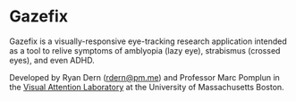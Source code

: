 # Gazefix

Gazefix is a visually-responsive eye-tracking research application intended as a tool to relive symptoms of amblyopia (lazy eye), strabismus (crossed eyes), and even ADHD.

Developed by Ryan Dern (<rdern@pm.me>) and Professor Marc Pomplun in the [Visual Attention Laboratory](https://www.cs.umb.edu/~marc/lab/gallery.html) at the University of Massachusetts Boston.
